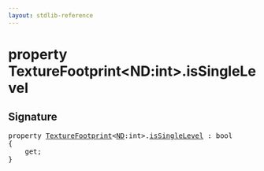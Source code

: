 ```yaml
---
layout: stdlib-reference
---
```


# property TextureFootprint\<ND:int\>\.isSingleLevel

## Signature

<pre>
<span class='code_keyword'>property</span> <a href="index.html" class="code_type">TextureFootprint</a>&lt;<a href="index.html#decl-ND" class="code_var">ND</a>:<span class="code_keyword">int</span>&gt;.<a href="issinglelevel-28.html">isSingleLevel</a> : <span class="code_keyword">bool</span>
{
    get;
}
</pre>

